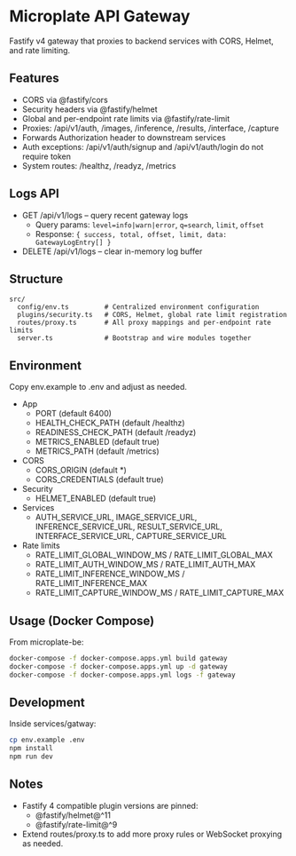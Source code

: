 # Microplate API Gateway

Fastify v4 gateway that proxies to backend services with CORS, Helmet, and rate limiting.

## Features
- CORS via @fastify/cors
- Security headers via @fastify/helmet
- Global and per-endpoint rate limits via @fastify/rate-limit
- Proxies: /api/v1/auth, /images, /inference, /results, /interface, /capture
- Forwards Authorization header to downstream services
- Auth exceptions: /api/v1/auth/signup and /api/v1/auth/login do not require token
- System routes: /healthz, /readyz, /metrics

## Logs API
- GET /api/v1/logs – query recent gateway logs
  - Query params: `level=info|warn|error`, `q=search`, `limit`, `offset`
  - Response: `{ success, total, offset, limit, data: GatewayLogEntry[] }`
- DELETE /api/v1/logs – clear in-memory log buffer

## Structure
```
src/
  config/env.ts         # Centralized environment configuration
  plugins/security.ts   # CORS, Helmet, global rate limit registration
  routes/proxy.ts       # All proxy mappings and per-endpoint rate limits
  server.ts             # Bootstrap and wire modules together
```

## Environment
Copy env.example to .env and adjust as needed.

- App
  - PORT (default 6400)
  - HEALTH_CHECK_PATH (default /healthz)
  - READINESS_CHECK_PATH (default /readyz)
  - METRICS_ENABLED (default true)
  - METRICS_PATH (default /metrics)
- CORS
  - CORS_ORIGIN (default *)
  - CORS_CREDENTIALS (default true)
- Security
  - HELMET_ENABLED (default true)
- Services
  - AUTH_SERVICE_URL, IMAGE_SERVICE_URL, INFERENCE_SERVICE_URL,
    RESULT_SERVICE_URL, INTERFACE_SERVICE_URL, CAPTURE_SERVICE_URL
- Rate limits
  - RATE_LIMIT_GLOBAL_WINDOW_MS / RATE_LIMIT_GLOBAL_MAX
  - RATE_LIMIT_AUTH_WINDOW_MS / RATE_LIMIT_AUTH_MAX
  - RATE_LIMIT_INFERENCE_WINDOW_MS / RATE_LIMIT_INFERENCE_MAX
  - RATE_LIMIT_CAPTURE_WINDOW_MS / RATE_LIMIT_CAPTURE_MAX

## Usage (Docker Compose)
From microplate-be:

```bash
docker-compose -f docker-compose.apps.yml build gateway
docker-compose -f docker-compose.apps.yml up -d gateway
docker-compose -f docker-compose.apps.yml logs -f gateway
```

## Development
Inside services/gatway:

```bash
cp env.example .env
npm install
npm run dev
```

## Notes
- Fastify 4 compatible plugin versions are pinned:
  - @fastify/helmet@^11
  - @fastify/rate-limit@^9
- Extend routes/proxy.ts to add more proxy rules or WebSocket proxying as needed.
